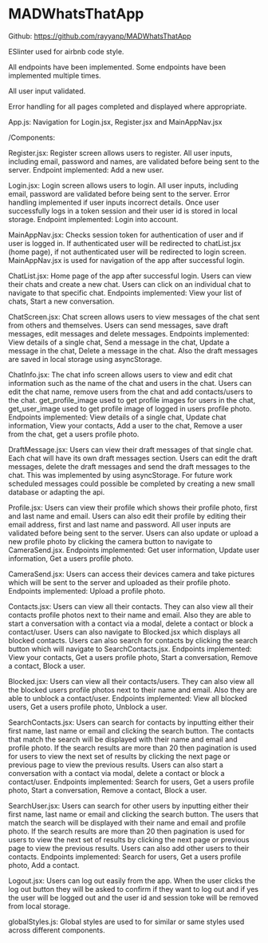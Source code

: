 # MADWhatsThatApp

Github: https://github.com/rayyanp/MADWhatsThatApp

ESlinter used for airbnb code style.

All endpoints have been implemented. Some endpoints have been implemented multiple times.

All user input validated.

Error handling for all pages completed and displayed where appropriate.

App.js: Navigation for Login.jsx, Register.jsx and MainAppNav.jsx

/Components:

Register.jsx: Register screen allows users to register. All user inputs, including email, password and names, are validated before being sent to the server. Endpoint implemented: Add a new user.

Login.jsx: Login screen allows users to login. All user inputs, including email, password are validated before being sent to the server. Error handling implemented if user inputs incorrect details. Once user successfully logs in a token session and their user id is stored in local storage. Endpoint implemented: Login into account.

MainAppNav.jsx: Checks session token for authentication of user and if user is logged in. If authenticated user will be redirected to chatList.jsx (home page), if not authenticated user will be redirected to login screen. MainAppNav.jsx is used for navigation of the app after successful login. 

ChatList.jsx: Home page of the app after successful login. Users can view their chats and create a new chat. Users can click on an individual chat to navigate to that specific chat. Endpoints implemented: View your list of chats, Start a new conversation.

ChatScreen.jsx: Chat screen allows users to view messages of the chat sent from others and themselves. Users can send messages, save draft messages, edit messages and delete messages.
Endpoints implemented: View details of a single chat, Send a message in the chat, Update a message in the chat, Delete a message in the chat.
Also the draft messages are saved in local storage using asyncStorage.

ChatInfo.jsx: The chat info screen allows users to view and edit chat information such as the name of the chat and users in the chat. Users can edit the chat name, remove users from the chat and add contacts/users to the chat. get_profile_image used to get profile images for users in the chat, get_user_image used to get profile image of logged in users profile photo.  Endpoints implemented: View details of a single chat, Update chat information, View your contacts, Add a user to the chat, Remove a user from the chat, get a users profile photo.

DraftMessage.jsx: Users can view their draft messages of that single chat. Each chat will have its own draft messages section. Users can edit the draft messages, delete the draft messages and send the draft messages to the chat. This was implemented by using asyncStorage. For future work scheduled messages could possible be completed by creating a new small database or adapting the api.

Profile.jsx: Users can view their profile which shows their profile photo, first and last name and email. Users can also edit their profile by editing their email address, first and last name and password. All user inputs are validated before being sent to the server. Users can also update or upload a new profile photo by clicking the camera button to navigate to CameraSend.jsx. Endpoints implemented: Get user information, Update user information, Get a users profile photo.

CameraSend.jsx: Users can access their devices camera and take pictures which will be sent to the server and uploaded as their profile photo. Endpoints implemented: Upload a profile photo.

Contacts.jsx: Users can view all their contacts. They can also view all their contacts profile photos next to their name and email. Also they are able to start a conversation with a contact via a modal, delete a contact or block a contact/user. Users can also navigate to Blocked.jsx which displays all blocked contacts. Users can also search for contacts by clicking the search button which will navigate to SearchContacts.jsx. Endpoints implemented: View your contacts, Get a users profile photo, Start a conversation, Remove a contact, Block a user.

Blocked.jsx: Users can view all their contacts/users. They can also view all the blocked users profile photos next to their name and email. Also they are able to unblock a contact/user.
Endpoints implemented: View all blocked users, Get a users profile photo, Unblock a user.

SearchContacts.jsx: Users can search for contacts by inputting either their first name, last name or email and clicking the search button. The contacts that match the search will be displayed with their name and email and profile photo. If the search results are more than 20 then pagination is used for users to view the next set of results by clicking the next page or previous page to view the previous results. Users can also start a conversation with a contact via modal, delete a contact or block a contact/user. Endpoints implemented: Search for users, Get a users profile photo, Start a conversation, Remove a contact, Block a user.

SearchUser.jsx: Users can search for other users by inputting either their first name, last name or email and clicking the search button. The users that match the search will be displayed with their name and email and profile photo. If the search results are more than 20 then pagination is used for users to view the next set of results by clicking the next page or previous page to view the previous results. Users can also add other users to their contacts. Endpoints implemented: Search for users, Get a users profile photo, Add a contact.

Logout.jsx: Users can log out easily from the app. When the user clicks the log out button they will be asked to confirm if they want to log out and if yes the user will be logged out and the user id and session toke will be removed from local storage.

globalStyles.js: Global styles are used to for similar or same styles used across different components.
